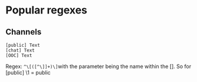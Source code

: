# Popular regexes

## Channels

    [public] Text
    [chat] Text
    [OOC] Text

Regex: `^\[([^\]]+)\]`with the parameter being the name within the []. So for [public] \1 = public
